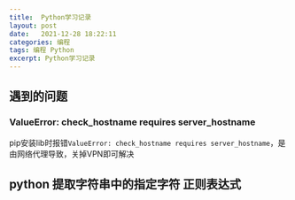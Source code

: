 ```yaml
---
title:  Python学习记录  
layout: post  
date:   2021-12-28 18:22:11  
categories: 编程     
tags: 编程 Python   
excerpt: Python学习记录
---
```


## 遇到的问题

### ValueError: check_hostname requires server_hostname

pip安装lib时报错`ValueError: check_hostname requires server_hostname`，是由网络代理导致，关掉VPN即可解决


## python 提取字符串中的指定字符 正则表达式

